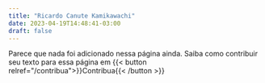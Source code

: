 ```yaml
---
title: "Ricardo Canute Kamikawachi"
date: 2023-04-19T14:48:41-03:00
draft: false
---
```


Parece que nada foi adicionado nessa página ainda.
Saiba como contribuir seu texto para essa página em {{< button relref="/contribua">}}Contribua{{< /button >}}

